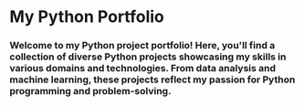 # My Python Portfolio
### Welcome to my Python project portfolio! Here, you'll find a collection of diverse Python projects showcasing my skills in various domains and technologies. From data analysis and machine learning, these projects reflect my passion for Python programming and problem-solving.
